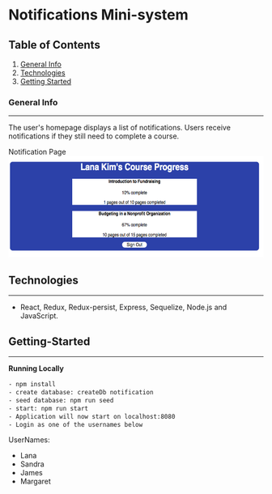 # Notifications Mini-system

## Table of Contents

1.  [General Info](#general-info)
2.  [Technologies](#technologies)
3.  [Getting Started](#Getting-Started)

### General Info

---

The user's homepage displays a list of notifications. Users receive notifications if they still need to complete a course.

Notification Page
<img src="./public/homepage.png" alt="product screenshot" height="200">

## Technologies

---

- React, Redux, Redux-persist, Express, Sequelize, Node.js and JavaScript.

## Getting-Started

---

**Running Locally**

    - npm install
    - create database: createDb notification
    - seed database: npm run seed
    - start: npm run start
    - Application will now start on localhost:8080
    - Login as one of the usernames below

UserNames:

- Lana
- Sandra
- James
- Margaret
